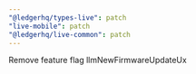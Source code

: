 ```yaml
---
"@ledgerhq/types-live": patch
"live-mobile": patch
"@ledgerhq/live-common": patch
---
```


Remove feature flag llmNewFirmwareUpdateUx
